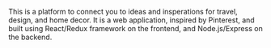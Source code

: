This is a platform to connect you to ideas and insperations for travel, design, and home decor. It is a web application, inspired by Pinterest, and built using React/Redux framework on the frontend, and Node.js/Express on the backend.